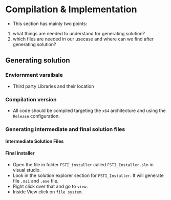 # Compilation & Implementation 
- This section has mainly two points:
1) what things are needed to understand for generating solution?
2) which files are needed  in our usecase and where can we find after generating solution?

## Generating solution

### Enviornment varaibale
- Third party Libraries and their location 

### Compilation  version 

- All code should be compiled targeting the `x64` architecture and using the `Release` configuration.  

### Generating intermediate and final solution files

#### Intermediate Solution Files

#### Final installer 
- Open the file in folder `FSTI_installer` called `FSTI_Installer.sln` in visual studio. 
- Look in the solution explorer section for `FSTI_Installer`. It will generate file `.msi` and `.exe` file. 
- Right click over that and go to `view`.
- Inside View click on `file system`.